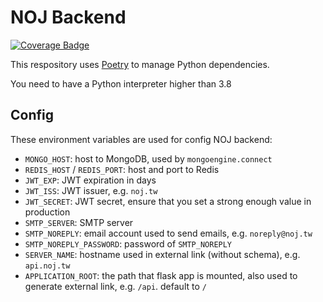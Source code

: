 # NOJ Backend

[![Coverage Badge](https://normal-oj.github.io/Back-End/coverage.svg)](https://normal-oj.github.io/Back-End/index.html)

This respository uses [Poetry](https://python-poetry.org/) to manage Python dependencies.

You need to have a Python interpreter higher than 3.8

## Config

These environment variables are used for config NOJ backend:

- `MONGO_HOST`: host to MongoDB, used by `mongoengine.connect`
- `REDIS_HOST` / `REDIS_PORT`: host and port to Redis
- `JWT_EXP`: JWT expiration in days
- `JWT_ISS`: JWT issuer, e.g. `noj.tw`
- `JWT_SECRET`: JWT secret, ensure that you set a strong enough value in production
- `SMTP_SERVER`: SMTP server
- `SMTP_NOREPLY`: email account used to send emails, e.g. `noreply@noj.tw`
- `SMTP_NOREPLY_PASSWORD`: password of `SMTP_NOREPLY`
- `SERVER_NAME`: hostname used in external link (without schema), e.g. `api.noj.tw`
- `APPLICATION_ROOT`: the path that flask app is mounted, also used to generate external link, e.g. `/api`. default to `/`
